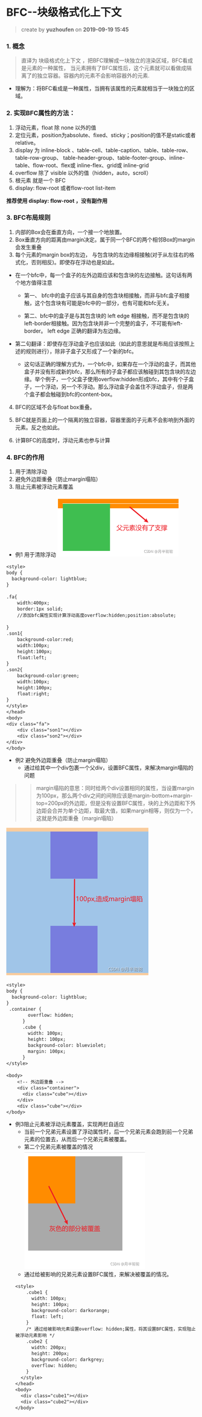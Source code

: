 BFC--块级格式化上下文
==
> create by **yuzhoufen** on **2019-09-19 15:45**

### 1. 概念
> 直译为 块级格式化上下文 ，把BFC理解成一块独立的渲染区域，BFC看成是元素的一种属性， 当元素拥有了BFC属性后，这个元素就可以看做成隔离了的独立容器。容器内的元素不会影响容器外的元素.

* 理解为：将BFC看成是一种属性，当拥有该属性的元素就相当于一块独立的区域。
### 2. 实现BFC属性的方法：
1. 浮动元素，float 除 none 以外的值
2. 定位元素，position为absolute、fixed、sticky；position的值不是static或者relative。
3. display 为 inline-block 、table-cell、table-caption、table、table-row、table-row-group、
        table-header-group、table-footer-group、inline-table、flow-root、flex或 inline-flex、grid或 inline-grid
4. overflow 除了 visible 以外的值（hidden，auto，scroll）
5. 根元素<html> 就是一个 BFC
6. display: flow-root 或者flow-root list-item

**推荐使用 display: flow-root ，没有副作用**
### 3. BFC布局规则
1. 内部的Box会在垂直方向，一个接一个地放置。
2. Box垂直方向的距离由margin决定。属于同一个BFC的两个相邻Box的margin会发生重叠
3. 每个元素的margin box的左边， 与包含块的左边缘相接触(对于从左往右的格式化，否则相反)。即使存在浮动也是如此。

* 在一个bfc中，每一个盒子的左外边距应该和包含块的左边接触。这句话有两个地方值得注意
  * 第一、 bfc中的盒子应该与其自身的包含块相接触，而非与bfc盒子相接触，这个包含块有可能是bfc中的一部分，也有可能和bfc无关。

  * 第二、bfc中的盒子是与其包含块的 left edge 相接触，而不是包含块的left-border相接触。因为包含块并非一个完整的盒子，不可能有left-border。 left edge 正确的翻译为左边缘。
* 第二句翻译：即使存在浮动盒子也应该如此（如此的意思就是布局应该按照上述的规则进行），除非子盒子又形成了一个新的bfc。

  * 这句话正确的理解方式为，一个bfc中，如果存在一个浮动的盒子，而其他盒子并没有形成新的bfc，那么所有的子盒子都应该触碰到其包含块的左边缘。举个例子，一个父盒子使用overflow:hidden形成bfc，其中有个子盒子，一个浮动，另一个不浮动。那么浮动盒子会盖住不浮动盒子，但是两个盒子都会触碰到bfc的content-box。

4. BFC的区域不会与float box重叠。

5. BFC就是页面上的一个隔离的独立容器，容器里面的子元素不会影响到外面的元素。反之也如此。

6. 计算BFC的高度时，浮动元素也参与计算

### 4. BFC的作用
1. 用于清除浮动
2. 避免外边距重叠（防止margin塌陷）
3. 阻止元素被浮动元素覆盖

* 例1 用于清除浮动
![清除浮动](./img/calFloatDivHeight.png) 
```
<style>
body {
  background-color: lightblue;
}

.fa{
	width:400px;
    border:1px solid;    
    //添加bfc属性实现计算浮动高度overflow:hidden;position:absolute;
    
}
.son1{
	background-color:red;
    width:100px;
    height:100px;
    float:left;
}
.son2{
	background-color:green;
    width:100px;
    height:100px;
    float:right;
}
</style>
</head>
<body>
<div class="fa">
	<div class="son1"></div>
    <div class="son2"></div>
</div>
</body>
```
* 例2 避免外边距重叠（防止margin塌陷）
    * 通过给其中一个div包裹一个父div，设置BFC属性，来解决margin塌陷的问题
>>margin塌陷的意思：同时给两个div设置相同的属性，当设置margin为100px，那么两个div之间的间隙应该是margin-bottom+margin-top=200px的外边距，但是没有设置BFC属性，块的上外边距和下外边距会合并为单个边距，取最大值，如果margin相等，则仅为一个，这就是外边距重叠（margin塌陷）
    
![避免外边距重叠](./img/marginReCover.png)
```
<style>
body {
  background-color: lightblue;
}
 .container {
        overflow: hidden;
      }
      .cube {
        width: 100px;
        height: 100px;
        background-color: blueviolet;
        margin: 100px;
      }
</style>

<body>
    <!-- 外边距重叠 -->
    <div class="container">
      <div class="cube"></div>
    </div>
    <div class="cube"></div>
</body>
```
* 例3阻止元素被浮动元素覆盖，实现两栏自适应
  * 当前一个兄弟元素设置了浮动属性时，后一个兄弟元素会跑到前一个兄弟元素的位置去，从而后一个兄弟元素被覆盖。
  * 第二个兄弟元素被覆盖的情况
  ![阻止元素被浮动元素覆盖](./img/floatDivCoverDiv.png)
  *  通过给被影响的兄弟元素设置BFC属性，来解决被覆盖的情况。
  ```
  <style>
      .cube1 {
        width: 100px;
        height: 100px;
        background-color: darkorange;
        float: left;
      }
      /* 通过给被影响元素设置overflow: hidden;属性，将其设置BFC属性，实现阻止被浮动元素影响 */
      .cube2 {
        width: 200px;
        height: 200px;
        background-color: darkgrey;
        overflow: hidden;
      }
    </style>
  </head>
  <body>
    <div class="cube1"></div>
    <div class="cube2"></div>
  </body>
  ```